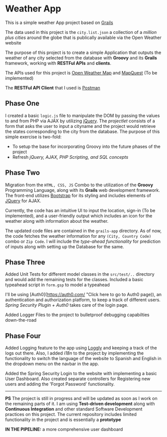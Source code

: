 # Weather App
This is a simple weather App project based on [Grails](https://grails.org/) 

The data used in this project is the ```city.list.json``` a collection of a *million plus cities* around the globe that is publically available via the Open Weather website

The purpose of this project is to create a simple Application that outputs the weather of any city selected from the database with **Groovy** and its **Grails** framework, working with **RESTFul APIs** and **clients**. 

The APIs used for this project is [Open Weather Map](https://openweathermap.org/api "Click here to go to the API page") and [MapQuest](https://www.mapquest.com/ "Click Here") (To be implemented) 

The **RESTFul API Client** that I used is [Postman](https://www.getpostman.com/downloads/ "Click here to go to the Download page")

## Phase One
I created a basic ```logic.js``` file to manipulate the DOM by passing the values to and from PHP via AJAX by utilizing [jQuery](https://jquery.com/). The *projectlet* consists of a form that asks the user to input a cityname and the project would retrieve the states corresponding to the city from the database. The purpose of this simple exercise is two-fold:

* To setup the base for incorporating Groovy into the future phases of the project
* Refresh *jQuery, AJAX, PHP Scripting, and SQL concepts*

## Phase Two
Migration from the ```HTML, CSS, JS``` Combo to the utilization of the **Groovy** Programming Language, along with its **Grails** web development framework. The front-end utilizes [Bootstrap](https://getbootstrap.com/) for its styling and includes elements of [JQuery](https://jquery.com/) for AJAX. 

Currently, the code has an intuitive UI to input the location, sign-in (To be implemented), and a user-friendly output which includes an icon for the weather along with information about the weather. 

The updated code files are contained in the ```grails-app``` directory. As of now, the code fetches the weather information for any ```(City, Country Code)``` combo or ```Zip Code```. I will include the *type-ahead functionality* for prediction of inputs along with setting up the Database for the same.

## Phase Three
Added Unit Tests for different model classes in the ```src/test/..``` directory and would add the remaining tests for the classes. Included a basic typeahead script in ```form.gsp``` to model a typeahead

I'll be using [Auth0](https://auth0.com/ "Click here to go to Auth0 page)), an authentication and authorization platform, to keep a track of different users. *Spring Security Plugin + Auth0* takes care of the login page.

Added Logger Files to the project to bulletproof debugging capabilties down-the-road

## Phase Four
Added Logging feature to the app using [Loggly](https://www.loggly.com/) and keeping a track of the logs out there. Also, I added *i18n* to the project by implementing the functionality to switch the language of the website to Spanish and English in the dropdown menu on the navbar in the app. 

Added the Spring Security Login to the website with implementing a basic User Dashboard. Also created separate controllers for Registering new users and adding the 'Forgot Password' functionality. 



----------------------------------------------------------------------------------------------------------------------------------------
**PS** The project is still in progress and will be updated as soon as I work on the remaining parts of it. I am using **Test-driven development** along with **Continuous Integration** and other standard Software Development practices on this project. The current repository includes limited functionality in the project and is essentially a **prototype**

**IN THE PIPELINE:** a more comprehensive user dashboard 

